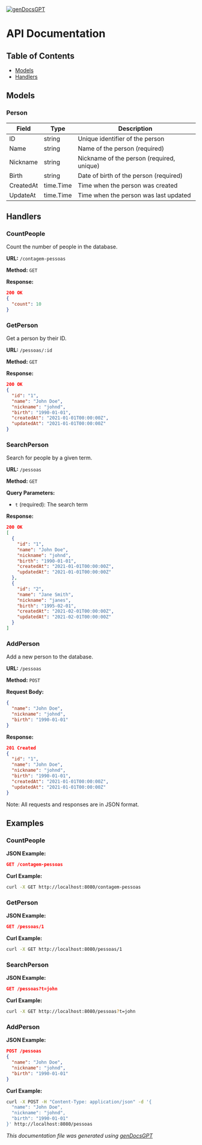 [![genDocsGPT](https://img.shields.io/badge/Doc%20generated%20by-genDocsGPT-blue)](https://github.com/marco-rosner/genDocsGPT)

# API Documentation

## Table of Contents
- [Models](#models)
- [Handlers](#handlers)

## Models
### Person
| Field      | Type     | Description     |
|------------|----------|-----------------|
| ID         | string   | Unique identifier of the person |
| Name       | string   | Name of the person (required) |
| Nickname   | string   | Nickname of the person (required, unique) |
| Birth      | string   | Date of birth of the person (required) |
| CreatedAt  | time.Time| Time when the person was created |
| UpdateAt   | time.Time| Time when the person was last updated |

## Handlers

### CountPeople
Count the number of people in the database.

**URL:** `/contagem-pessoas`

**Method:** `GET`

**Response:**
```json
200 OK
{
  "count": 10
}
```

### GetPerson
Get a person by their ID.

**URL:** `/pessoas/:id`

**Method:** `GET`

**Response:**
```json
200 OK
{
  "id": "1",
  "name": "John Doe",
  "nickname": "johnd",
  "birth": "1990-01-01",
  "createdAt": "2021-01-01T00:00:00Z",
  "updatedAt": "2021-01-01T00:00:00Z"
}
```

### SearchPerson
Search for people by a given term.

**URL:** `/pessoas`

**Method:** `GET`

**Query Parameters:**
- `t` (required): The search term

**Response:**
```json
200 OK
[
  {
    "id": "1",
    "name": "John Doe",
    "nickname": "johnd",
    "birth": "1990-01-01",
    "createdAt": "2021-01-01T00:00:00Z",
    "updatedAt": "2021-01-01T00:00:00Z"
  },
  {
    "id": "2",
    "name": "Jane Smith",
    "nickname": "janes",
    "birth": "1995-02-01",
    "createdAt": "2021-02-01T00:00:00Z",
    "updatedAt": "2021-02-01T00:00:00Z"
  }
]
```

### AddPerson
Add a new person to the database.

**URL:** `/pessoas`

**Method:** `POST`

**Request Body:**
```json
{
  "name": "John Doe",
  "nickname": "johnd",
  "birth": "1990-01-01"
}
```

**Response:**
```json
201 Created
{
  "id": "1",
  "name": "John Doe",
  "nickname": "johnd",
  "birth": "1990-01-01",
  "createdAt": "2021-01-01T00:00:00Z",
  "updatedAt": "2021-01-01T00:00:00Z"
}
```

Note: All requests and responses are in JSON format.

## Examples

### CountPeople
**JSON Example:**
```json
GET /contagem-pessoas
```

**Curl Example:**
```bash
curl -X GET http://localhost:8080/contagem-pessoas
```

### GetPerson
**JSON Example:**
```json
GET /pessoas/1
```

**Curl Example:**
```bash
curl -X GET http://localhost:8080/pessoas/1
```

### SearchPerson
**JSON Example:**
```json
GET /pessoas?t=john
```

**Curl Example:**
```bash
curl -X GET http://localhost:8080/pessoas?t=john
```

### AddPerson
**JSON Example:**
```json
POST /pessoas
{
  "name": "John Doe",
  "nickname": "johnd",
  "birth": "1990-01-01"
}
```

**Curl Example:**
```bash
curl -X POST -H "Content-Type: application/json" -d '{
  "name": "John Doe",
  "nickname": "johnd",
  "birth": "1990-01-01"
}' http://localhost:8080/pessoas
```

*This documentation file was generated using [genDocsGPT](https://github.com/marco-rosner/genDocsGPT)*